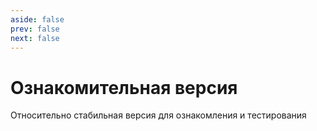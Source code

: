 ```yaml
---
aside: false
prev: false
next: false
---
```


<script setup>
import Releases from '../components/Releases.vue'
import ReleaseDocs from '../components/ReleaseDocs.vue'
</script>

# Ознакомительная версия

Относительно стабильная версия для ознакомления и тестирования

<Releases versionToken="preview" />
<ReleaseDocs versionToken="preview" />